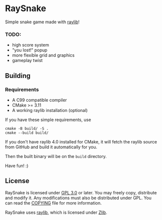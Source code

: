 # RaySnake

Simple snake game made with [raylib][raylib]!

### TODO:
- high score system
- "you lost!" popup
- more flexible grid and graphics
- gameplay twist

## Building
### Requirements
- A C99 compatible compiler
- CMake >= 3.11
- A working raylib installation (optional)

If you have these simple requirements, use

```
cmake -B build/ -S .
cmake --build build/
```

If you don't have raylib 4.0 installed for CMake, it will fetch the raylib source from GitHub and build it automatically for you.

Then the built binary will be on the `build` directory.

Have fun! :)

## License
RaySnake is licensed under [GPL 3.0][GPLv3] or later. You may freely copy, distribute and modify it. Any modifications must also be distributed under GPL. You can read the [COPYING](/COPYING) file for more information.

RaySnake uses [raylib][raylib repo], which is licensed under [Zlib][raylib license].

[raylib]: https://www.raylib.com/
[GPLv3]: https://www.gnu.org/licenses/gpl-3.0.html
[raylib repo]: https://github.com/raysan5/raylib
[raylib license]: https://github.com/raysan5/raylib/blob/master/LICENSE

